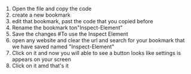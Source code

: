 1. Open the file and copy the code
2. create a new bookmark
3. edit that bookmark, past the code that you copied before
4. Rename the bookmark ton"Inspect-Element"
5. Save the changes
#To use the Inspect Element
6. open any website and clear the url and search for your bookmark that we have saved named "Inspect-Element"
7. Click on it and now you will able to see a button looks like settings is appears on your screen
8. Click on it amd that's it
